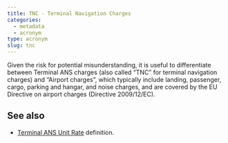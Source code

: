 ```yaml
---
title: TNC - Terminal Navigation Charges
categories:
  - metadata
  - acronym
type: acronym
slug: tnc
---
```


Given the risk for potential misunderstanding, it is useful to differentiate between Terminal ANS charges (also called “TNC” for terminal navigation charges) and “Airport charges”, which typically include landing, passenger, cargo, parking and hangar, and noise charges, and are covered by the EU Directive on airport charges (Directive 2009/12/EC).

## See also

* [Terminal ANS Unit Rate][tur] definition.


[tur]: /reference/definition/terminal-ans-unit-rate/ "Terminal ANS Unit Rate definition"
